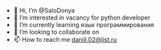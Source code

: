 - 👋 Hi, I’m @SaloDonya
- 👀 I’m interested in vacancy for python developer
- 🌱 I’m currently learning язык программирования
- 💞️ I’m looking to collaborate on 
- 📫 How to reach me daniil.02@list.ru

<!---
SaloDonya/SaloDonya is a ✨ special ✨ repository because its `README.md` (this file) appears on your GitHub profile.
You can click the Preview link to take a look at your changes.
--->
